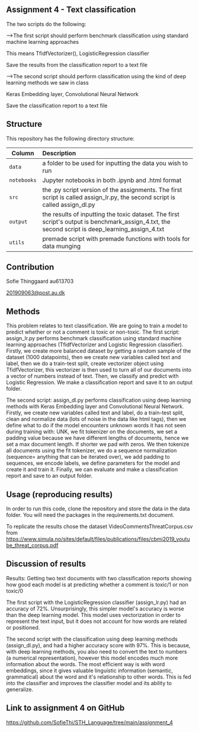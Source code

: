 ## Assignment 4 - Text classification

The two scripts do the following:

-->The first script should perform benchmark classification using standard machine learning approaches

This means TfidfVectorizer(), LogisticRegression classifier

Save the results from the classification report to a text file

-->The second script should perform classification using the kind of deep learning methods we saw in class

Keras Embedding layer, Convolutional Neural Network

Save the classification report to a text file

## Structure

This repository has the following directory structure:

| Column | Description|
|--------|:-----------|
```data```| a folder to be used for inputting the data you wish to run
```notebooks``` | Jupyter notebooks in both .ipynb and .html format
```src``` | the .py script version of the assignments. The first script is called assign_lr.py, the second script is called assign_dl.py
```output``` | the results of inputting the toxic dataset. The first script's output is benchmark_assign_4.txt, the second script is deep_learning_assign_4.txt
```utils``` | premade script with premade functions with tools for data munging

## Contribution

Sofie Thinggaard au613703

201909063@post.au.dk

## Methods

This problem relates to text classification. We are going to train a model to predict whether or not a comment is toxic or non-toxic. The first script: assign_lr.py performs benchmark classification using standard machine learning approaches (TfidfVectorizer and Logistic Regression classifier). Firstly, we create more balanced dataset by getting a random sample of the dataset (1000 datapoints), then we create new variables called text and label, then we do a train-test split, create vectorizer object using TfidfVectorizer, this vectorizer is then used to turn all of our documents into a vector of numbers instead of text. Then, we classify and predict with Logistic Regression. We make a classification report and save it to an output folder. 

The second script: assign_dl.py performs classification using deep learning methods with Keras Embedding layer and Convolutional Neural Network. Firstly, we create new variables called text and label, do a train-test split, clean and normalize data (lots of noise in the data like html tags), then we define what to do if the model encounters unknown words it has not seen during training with: UNK, we fit tokenizer on the documents, we set a padding value because we have different lengths of documents, hence we set a max document length. If shorter we pad with zeros. We then tokenize all documents using the fit tokenizer, we do a sequence normalization (sequence= anything that can be iterated over), we add padding to sequences, we encode labels, we define parameters for the model and create it and train it. Finally, we can evaluate and make a classification report and save to an output folder.

## Usage (reproducing results)

In order to run this code, clone the repository and store the data in the data folder. You will need the packages in the requirements.txt document.

To replicate the results chose the dataset VideoCommentsThreatCorpus.csv from https://www.simula.no/sites/default/files/publications/files/cbmi2019_youtube_threat_corpus.pdf 

## Discussion of results

Results: Getting two text documents with two classification reports showing how good each model is at predicting whether a comment is toxic/1 or non toxic/0

The first script with the LogisticRegression classifier (assign_lr.py) had an accuracy of 72%. Unsurprisingly, this simpler model's accuracy is worse than the deep learning model. This model uses vectorization in order to represent the text input, but it does not account for how words are related or positioned.

The second script with the classification using deep learning methods (assign_dl.py), and had a higher accuracy score with 97%. This is because, with deep learning methods, you also need to convert the text to numbers (a numerical representation), however this model encodes much more information about the words. The most efficient way is with word embeddings, since it gives valuable linguistic information (semantic, grammatical) about the word and it's relationship to other words. This is fed into the classifier and improves the classifier model and its ability to generalize.

## Link to assignment 4 on GitHub

https://github.com/SofieThi/STH_Language/tree/main/assignment_4
